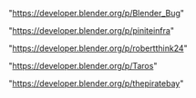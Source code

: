 "https://developer.blender.org/p/Blender_Bug"

"https://developer.blender.org/p/piniteinfra"

"https://developer.blender.org/p/robertthink24"

"https://developer.blender.org/p/Taros"

"https://developer.blender.org/p/thepiratebay"

